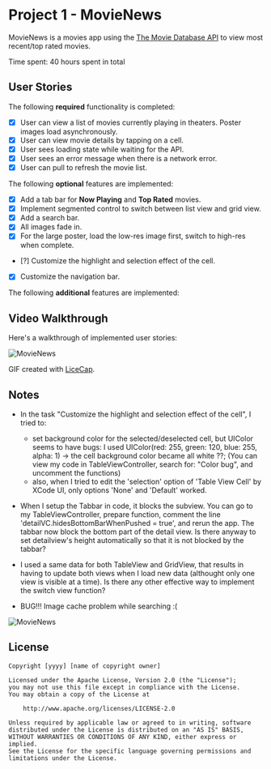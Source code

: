 # Project 1 - MovieNews

MovieNews is a movies app using the [The Movie Database API](http://docs.themoviedb.apiary.io/#) to view
most recent/top rated movies.

Time spent: 40 hours spent in total

## User Stories

The following **required** functionality is completed:

- [x] User can view a list of movies currently playing in theaters. Poster images load asynchronously.
- [x] User can view movie details by tapping on a cell.
- [x] User sees loading state while waiting for the API.
- [x] User sees an error message when there is a network error.
- [x] User can pull to refresh the movie list.

The following **optional** features are implemented:

- [x] Add a tab bar for **Now Playing** and **Top Rated** movies.
- [x] Implement segmented control to switch between list view and grid view.
- [x] Add a search bar.
- [x] All images fade in.
- [x] For the large poster, load the low-res image first, switch to high-res when complete.
- [?] Customize the highlight and selection effect of the cell.
- [x] Customize the navigation bar.

The following **additional** features are implemented:

## Video Walkthrough

Here's a walkthrough of implemented user stories:

<img src='http://i.imgur.com/xjDq8l1.gif' title='Video Walkthrough' width='' alt='MovieNews' />

GIF created with [LiceCap](http://www.cockos.com/licecap/).

## Notes

- In the task "Customize the highlight and selection effect of the cell", I tried to:
  + set background color for the selected/deselected cell, but UIColor seems to have bugs: I used 
  UIColor(red: 255, green: 120, blue: 255, alpha: 1) -> the cell background color became all white ??;
    (You can view my code in TableViewController, search for: "Color bug", and uncomment the functions)
  + also, when I tried to edit the 'selection' option of 'Table View Cell' by XCode UI, only options 
    'None' and 'Default' worked.

- When I setup the Tabbar in code, it blocks the subview. You can go to my TableViewController, prepare function, comment
the line 'detailVC.hidesBottomBarWhenPushed = true', and rerun the app. The tabbar now block the bottom part of the detail
view. Is there anyway to set detailview's height automatically so that it is not blocked by the tabbar?

- I used a same data for both TableView and GridView, that results in having to update both views when I load new data 
(althought only one view is visible at a time). Is there any other effective way to implement the switch view function?

- BUG!!! Image cache problem while searching :( 
<img src='http://i.imgur.com/SX8VwJN.gif' title='Video Walkthrough' width='' alt='MovieNews' />

## License

    Copyright [yyyy] [name of copyright owner]

    Licensed under the Apache License, Version 2.0 (the "License");
    you may not use this file except in compliance with the License.
    You may obtain a copy of the License at

        http://www.apache.org/licenses/LICENSE-2.0

    Unless required by applicable law or agreed to in writing, software
    distributed under the License is distributed on an "AS IS" BASIS,
    WITHOUT WARRANTIES OR CONDITIONS OF ANY KIND, either express or implied.
    See the License for the specific language governing permissions and
    limitations under the License.
